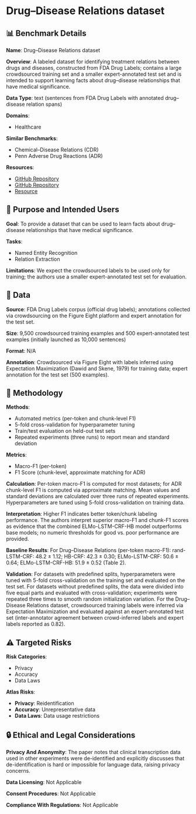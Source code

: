 # Drug–Disease Relations dataset

## 📊 Benchmark Details

**Name**: Drug–Disease Relations dataset

**Overview**: A labeled dataset for identifying treatment relations between drugs and diseases, constructed from FDA Drug Labels; contains a large crowdsourced training set and a smaller expert-annotated test set and is intended to support learning facts about drug–disease relationships that have medical significance.

**Data Type**: text (sentences from FDA Drug Labels with annotated drug–disease relation spans)

**Domains**:
- Healthcare

**Similar Benchmarks**:
- Chemical–Disease Relations (CDR)
- Penn Adverse Drug Reactions (ADR)

**Resources**:
- [GitHub Repository](https://github.com/roamanalytics/roamresearch/tree/master/Papers/Feature4Healthcarelexicons)
- [GitHub Repository](https://github.com/roamanalytics/roamresearch/tree/master/BlogPosts/Features_for_healthcareguide)
- [Resource](https://arxiv.org/abs/1811.00070v2)

## 🎯 Purpose and Intended Users

**Goal**: To provide a dataset that can be used to learn facts about drug–disease relationships that have medical significance.

**Tasks**:
- Named Entity Recognition
- Relation Extraction

**Limitations**: We expect the crowdsourced labels to be used only for training; the authors use a smaller expert-annotated test set for evaluation.

## 💾 Data

**Source**: FDA Drug Labels corpus (official drug labels); annotations collected via crowdsourcing on the Figure Eight platform and expert annotation for the test set.

**Size**: 9,500 crowdsourced training examples and 500 expert-annotated test examples (initially launched as 10,000 sentences)

**Format**: N/A

**Annotation**: Crowdsourced via Figure Eight with labels inferred using Expectation Maximization (Dawid and Skene, 1979) for training data; expert annotation for the test set (500 examples).

## 🔬 Methodology

**Methods**:
- Automated metrics (per-token and chunk-level F1)
- 5-fold cross-validation for hyperparameter tuning
- Train/test evaluation on held-out test sets
- Repeated experiments (three runs) to report mean and standard deviation

**Metrics**:
- Macro-F1 (per-token)
- F1 Score (chunk-level, approximate matching for ADR)

**Calculation**: Per-token macro-F1 is computed for most datasets; for ADR chunk-level F1 is computed via approximate matching. Mean values and standard deviations are calculated over three runs of repeated experiments. Hyperparameters are tuned using 5-fold cross-validation on training data.

**Interpretation**: Higher F1 indicates better token/chunk labeling performance. The authors interpret superior macro-F1 and chunk-F1 scores as evidence that the combined ELMo-LSTM-CRF-HB model outperforms base models; no numeric thresholds for good vs. poor performance are provided.

**Baseline Results**: For Drug–Disease Relations (per-token macro-F1): rand-LSTM-CRF: 48.2 ± 1.12; HB-CRF: 42.3 ± 0.30; ELMo-LSTM-CRF: 50.6 ± 0.64; ELMo-LSTM-CRF-HB: 51.9 ± 0.52 (Table 2).

**Validation**: For datasets with predefined splits, hyperparameters were tuned with 5-fold cross-validation on the training set and evaluated on the test set. For datasets without predefined splits, the data were divided into five equal parts and evaluated with cross-validation; experiments were repeated three times to smooth random initialization variation. For the Drug–Disease Relations dataset, crowdsourced training labels were inferred via Expectation Maximization and evaluated against an expert-annotated test set (inter-annotator agreement between crowd-inferred labels and expert labels reported as 0.82).

## ⚠️ Targeted Risks

**Risk Categories**:
- Privacy
- Accuracy
- Data Laws

**Atlas Risks**:
- **Privacy**: Reidentification
- **Accuracy**: Unrepresentative data
- **Data Laws**: Data usage restrictions

## 🔒 Ethical and Legal Considerations

**Privacy And Anonymity**: The paper notes that clinical transcription data used in other experiments were de-identified and explicitly discusses that de-identification is hard or impossible for language data, raising privacy concerns.

**Data Licensing**: Not Applicable

**Consent Procedures**: Not Applicable

**Compliance With Regulations**: Not Applicable
